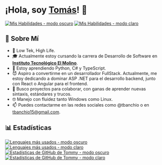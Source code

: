 # ¡Hola, soy [Tomás]()! :wave:
[![Mis Habilidades - modo oscuro](https://skillicons.dev/icons?i=cs,dotnet,py,js,nodejs,typescript,react,angular,mongo,sqlite,postgres,html,css,tailwind,docker,postman,git,github,bash,linux,arch,windows,vscode,visualstudio,obsidian,notion,discord&theme=dark#gh-dark-mode-only)](https://skillicons.dev#gh-dark-mode-only)
[![Mis Habilidades - modo claro](https://skillicons.dev/icons?i=cs,dotnet,py,js,nodejs,typescript,react,angular,mongo,sqlite,postgres,html,css,tailwind,docker,postman,git,github,bash,linux,arch,windows,vscode,visualstudio,obsidian,notion,discord=light#gh-light-mode-only)](https://skillicons.dev#gh-light-mode-only)<br>

## :robot: Sobre Mí
- 👀 Low Tek, High Life.
- :mortar_board: Actualmente estoy cursando la carrera de Desarrollo de Software en [__Instituto Tecnológico El Molino__](https://itec-elmolino.edu.ar/).
- 🌱 Estoy aprendiendo Python, C# y TypeScript.
- :smiling_imp: Aspiro a convertirme en un desarrollador FullStack. Actualmente, me estoy dedicando a dominar ASP .NET para el desarrollo backend, junto con React o Angular para el frontend. 
- :eyes: Busco proyectos para colaborar, con ganas de aprender nuevas sintaxis, estándares y trucos.
- 🤓 Manejo con fluidez tanto Windows como Linux.
- 📫 Puedes contactarme en las redes sociales como @tbanchio o en tbanchio15@gmail.com.
  
## :bar_chart: Estadísticas
[![Lenguajes más usados - modo oscuro](https://github-readme-stats.vercel.app/api/top-langs/?username=tomiban&langs_count=10&layout=compact&count_private=true&theme=dark#gh-dark-mode-only)](https://github.com/tomiban/github-readme-stats#gh-dark-mode-only) [![Lenguajes más usados - modo claro](https://github-readme-stats.vercel.app/api/top-langs/?username=tomiban&langs_count=10&layout=compact&count_private=true&theme=default#gh-light-mode-only)](https://github.com/tomiban/github-readme-stats#gh-light-mode-only)
&nbsp;&nbsp;&nbsp;
[![Estadísticas de GitHub de Tommy - modo oscuro](https://github-readme-stats.vercel.app/api?username=tomiban&count_private=true&show_icons=true&theme=dark#gh-dark-mode-only)](https://github.com/tomiban/github-readme-stats#gh-dark-mode-only) [![Estadísticas de GitHub de Tommy - modo claro](https://github-readme-stats.vercel.app/api?username=tomiban&count_private=true&show_icons=true&theme=default#gh-light-mode-only)](https://github.com/tomiban/github-readme-stats#gh-light-mode-only)
